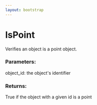 ```yaml
---
layout: bootstrap
---
```


# IsPoint

Verifies an object is a point object.
        

### Parameters:

object_id: the object's identifier
        

### Returns:


True if the object with a given id is a point
        
